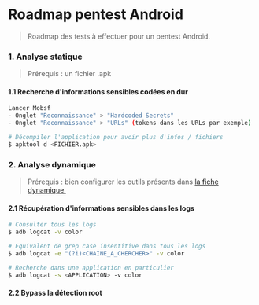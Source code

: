 # Roadmap pentest Android

> Roadmap des tests à effectuer pour un pentest Android.



### 1. Analyse statique

> Prérequis : un fichier .apk



#### 1.1 Recherche d'informations sensibles codées en dur

```bash
Lancer Mobsf
- Onglet "Reconnaissance" > "Hardcoded Secrets"
- Onglet "Reconnaissance" > "URLs" (tokens dans les URLs par exemple)
```

```bash
# Décompiler l'application pour avoir plus d'infos / fichiers
$ apktool d <FICHIER.apk>
```





### 2. Analyse dynamique

> Prérequis : bien configurer les outils présents dans [la fiche dynamique.](dynamique.md)



#### 2.1 Récupération d'informations sensibles dans les logs

```bash
# Consulter tous les logs
$ adb logcat -v color

# Equivalent de grep case insentitive dans tous les logs 
$ adb logcat -e "(?i)<CHAINE_A_CHERCHER>" -v color

# Recherche dans une application en particulier
$ adb logcat -s <APPLICATION> -v color
```



#### 2.2 Bypass la détection root
